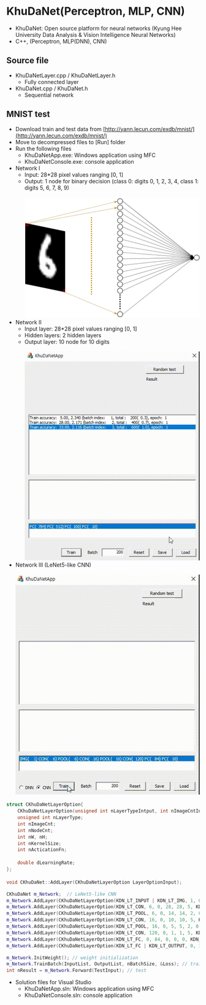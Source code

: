 # KhuDaNet(Perceptron, MLP, CNN)
* KhuDaNet: Open source platform for neural networks (Kyung Hee University Data Analysis & Vision Intelligence Neural Networks)
* C++, (Perceptron, MLP(DNN), CNN)

## Source file
* KhuDaNetLayer.cpp / KhuDaNetLayer.h
  + Fully connected layer
* KhuDaNet.cpp / KhuDaNet.h
  + Sequential network
  
## MNIST test
* Download train and test data from [http://yann.lecun.com/exdb/mnist/](http://yann.lecun.com/exdb/mnist/)
* Move to decompressed files to [Run] folder
* Run the following files
  + KhuDaNetApp.exe: Windows application using MFC
  + KhuDaNetConsole.exe: console application
* Network I
  + Input: 28*28 pixel values ranging [0, 1]
  + Output: 1 node for binary decision (class 0: digits 0, 1, 2, 3, 4, class 1: digits 5, 6, 7, 8, 9)
  <br><br> <img src="1.KhuDaNet-Perceptron/Perceptron.png"></img>  
* Network II
  + Input layer: 28*28 pixel values ranging [0, 1]
  + Hidden layers: 2 hidden layers
  + Output layer: 10 node for 10 digits
  <br><br> <img src="2.KhuDaNet-MLP-DNN/KhuDaNet(DNN).gif"></img>  
* Network III (LeNet5-like CNN)
<br><br> <img src="3.KhuDaNet-CNN/KhuDaNet(CNN).gif"></img>  
  
``` C++
struct CKhuDaNetLayerOption{
	CKhuDaNetLayerOption(unsigned int nLayerTypeIntput, int nImageCntInput, int nNodeCntIput, int nWidthInput, int nHeightInput, int nKernelSizeInput, int nActicationFnInput, double dLearningRateInput);
	unsigned int nLayerType;
	int nImageCnt;
	int nNodeCnt;
	int nW, nH;
	int nKernelSize;
	int nActicationFn;

	double dLearningRate;
};

void CKhuDaNet::AddLayer(CKhuDaNetLayerOption LayerOptionInput);
``` 

``` C++
CKhuDaNet m_Network;  // LeNet5-like CNN
m_Network.AddLayer(CKhuDaNetLayerOption(KDN_LT_INPUT | KDN_LT_IMG, 1, 0, 32, 32, 0, 0, 0.15));
m_Network.AddLayer(CKhuDaNetLayerOption(KDN_LT_CON, 6, 0, 28, 28, 5, KDN_AF_RELU, 0.15));
m_Network.AddLayer(CKhuDaNetLayerOption(KDN_LT_POOL, 6, 0, 14, 14, 2, 0, 0.5));
m_Network.AddLayer(CKhuDaNetLayerOption(KDN_LT_CON, 16, 0, 10, 10, 5, KDN_AF_RELU, 0.15));
m_Network.AddLayer(CKhuDaNetLayerOption(KDN_LT_POOL, 16, 0, 5, 5, 2, 0, 0.5));
m_Network.AddLayer(CKhuDaNetLayerOption(KDN_LT_CON, 120, 0, 1, 1, 5, KDN_AF_RELU, 0.15));
m_Network.AddLayer(CKhuDaNetLayerOption(KDN_LT_FC, 0, 84, 0, 0, 0, KDN_AF_RELU, 0.15));
m_Network.AddLayer(CKhuDaNetLayerOption(KDN_LT_FC | KDN_LT_OUTPUT, 0, 10, 0, 0, 0, KDN_AF_SOFTMAX, 0.15));
```

``` C++
m_Network.InitWeight(); // weight initialization
m_Network.TrainBatch(InputList, OutputList, nBatchSize, &Loss); // training
int nResult = m_Network.Forward(TestInput); // test
```

* Solution files for Visual Studio
  + KhuDaNetApp.sln: Windows application using MFC
  + KhuDaNetConsole.sln: console application

